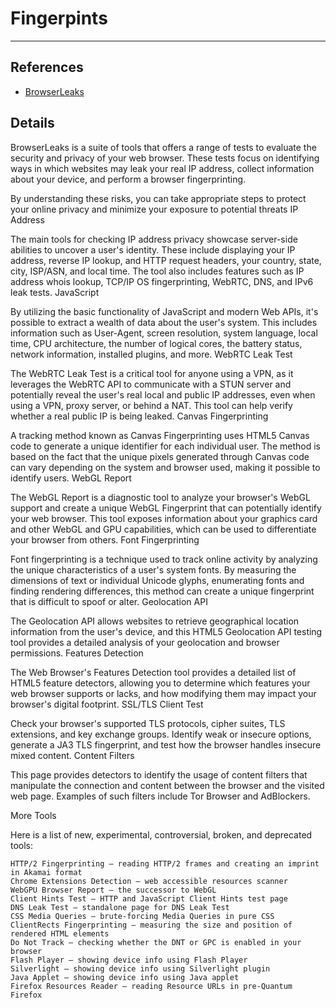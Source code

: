 # Fingerpints

---

## References

- [BrowserLeaks](https://browserleaks.com/)

## Details

BrowserLeaks is a suite of tools that offers a range of tests to evaluate the security and privacy of your web browser. These tests focus on identifying ways in which websites may leak your real IP address, collect information about your device, and perform a browser fingerprinting.

By understanding these risks, you can take appropriate steps to protect your online privacy and minimize your exposure to potential threats
IP Address

The main tools for checking IP address privacy showcase server-side abilities to uncover a user's identity. These include displaying your IP address, reverse IP lookup, and HTTP request headers, your country, state, city, ISP/ASN, and local time. The tool also includes features such as IP address whois lookup, TCP/IP OS fingerprinting, WebRTC, DNS, and IPv6 leak tests.
JavaScript

By utilizing the basic functionality of JavaScript and modern Web APIs, it's possible to extract a wealth of data about the user's system. This includes information such as User-Agent, screen resolution, system language, local time, CPU architecture, the number of logical cores, the battery status, network information, installed plugins, and more.
WebRTC Leak Test

The WebRTC Leak Test is a critical tool for anyone using a VPN, as it leverages the WebRTC API to communicate with a STUN server and potentially reveal the user's real local and public IP addresses, even when using a VPN, proxy server, or behind a NAT. This tool can help verify whether a real public IP is being leaked.
Canvas Fingerprinting

A tracking method known as Canvas Fingerprinting uses HTML5 Canvas code to generate a unique identifier for each individual user. The method is based on the fact that the unique pixels generated through Canvas code can vary depending on the system and browser used, making it possible to identify users.
WebGL Report

The WebGL Report is a diagnostic tool to analyze your browser's WebGL support and create a unique WebGL Fingerprint that can potentially identify your web browser. This tool exposes information about your graphics card and other WebGL and GPU capabilities, which can be used to differentiate your browser from others.
Font Fingerprinting

Font fingerprinting is a technique used to track online activity by analyzing the unique characteristics of a user's system fonts. By measuring the dimensions of text or individual Unicode glyphs, enumerating fonts and finding rendering differences, this method can create a unique fingerprint that is difficult to spoof or alter.
Geolocation API

The Geolocation API allows websites to retrieve geographical location information from the user's device, and this HTML5 Geolocation API testing tool provides a detailed analysis of your geolocation and browser permissions.
Features Detection

The Web Browser's Features Detection tool provides a detailed list of HTML5 feature detectors, allowing you to determine which features your web browser supports or lacks, and how modifying them may impact your browser's digital footprint.
SSL/TLS Client Test

Check your browser's supported TLS protocols, cipher suites, TLS extensions, and key exchange groups. Identify weak or insecure options, generate a JA3 TLS fingerprint, and test how the browser handles insecure mixed content.
Content Filters

This page provides detectors to identify the usage of content filters that manipulate the connection and content between the browser and the visited web page. Examples of such filters include Tor Browser and AdBlockers.

More Tools

Here is a list of new, experimental, controversial, broken, and deprecated tools:

    HTTP/2 Fingerprinting – reading HTTP/2 frames and creating an imprint in Akamai format
    Chrome Extensions Detection – web accessible resources scanner
    WebGPU Browser Report – the successor to WebGL
    Client Hints Test – HTTP and JavaScript Client Hints test page
    DNS Leak Test – standalone page for DNS Leak Test
    CSS Media Queries – brute-forcing Media Queries in pure CSS
    ClientRects Fingerprinting – measuring the size and position of rendered HTML elements
    Do Not Track – checking whether the DNT or GPC is enabled in your browser
    Flash Player – showing device info using Flash Player
    Silverlight – showing device info using Silverlight plugin
    Java Applet – showing device info using Java applet
    Firefox Resources Reader – reading Resource URLs in pre-Quantum Firefox
